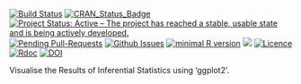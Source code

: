 [![Build
Status](https://travis-ci.org/okgreece/gginference.svg?branch=master)](https://travis-ci.org/okgreece/gginference)
[![CRAN\_Status\_Badge](https://www.r-pkg.org/badges/version/gginference)](https://cran.r-project.org/package=gginference)
[![Project Status: Active – The project has reached a stable, usable
state and is being actively
developed.](http://www.repostatus.org/badges/latest/active.svg)](http://www.repostatus.org/#active)
[![Pending
Pull-Requests](http://githubbadges.herokuapp.com/okgreece/gginference/pulls.svg)](https://github.com/okgreece/gginference/pulls)
[![Github
Issues](http://githubbadges.herokuapp.com/okgreece/gginference/issues.svg)](https://github.com/okgreece/gginference/issues)
[![minimal R
version](https://img.shields.io/badge/R%3E%3D-3.1-6666ff.svg)](https://cran.r-project.org/)
[![](http://cranlogs.r-pkg.org/badges/grand-total/gginference)](http://cran.rstudio.com/web/packages/gginference/index.html)
[![Licence](https://img.shields.io/badge/licence-GPL--2-blue.svg)](https://www.gnu.org/licenses/old-licenses/gpl-2.0.html)
[![Rdoc](http://www.rdocumentation.org/badges/version/gginference)](http://www.rdocumentation.org/packages/gginference)
[![DOI](https://zenodo.org/badge/DOI/10.5281/zenodo.1289784.svg)](https://doi.org/10.5281/zenodo.1289784)

Visualise the Results of Inferential Statistics using ‘ggplot2’.
